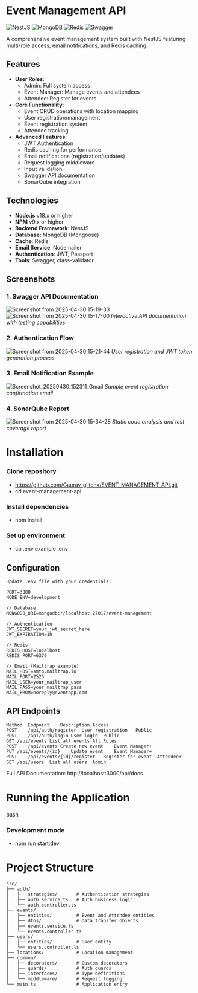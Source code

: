 # Event Management API

[![NestJS](https://img.shields.io/badge/NestJS-E0234E?style=for-the-badge&logo=nestjs&logoColor=white)](https://nestjs.com/)
[![MongoDB](https://img.shields.io/badge/MongoDB-47A248?style=for-the-badge&logo=mongodb&logoColor=white)](https://www.mongodb.com/)
[![Redis](https://img.shields.io/badge/Redis-DC382D?style=for-the-badge&logo=redis&logoColor=white)](https://redis.io)
[![Swagger](https://img.shields.io/badge/Swagger-85EA2D?style=for-the-badge&logo=swagger&logoColor=black)](https://swagger.io/)

A comprehensive event management system built with NestJS featuring multi-role access, email notifications, and Redis caching.

## Features

- **User Roles**:
  - Admin: Full system access
  - Event Manager: Manage events and attendees
  - Attendee: Register for events
- **Core Functionality**:
  - Event CRUD operations with location mapping
  - User registration/management
  - Event registration system
  - Attendee tracking
- **Advanced Features**:
  - JWT Authentication
  - Redis caching for performance
  - Email notifications (registration/updates)
  - Request logging middleware
  - Input validation
  - Swagger API documentation
  - SonarQube integration

## Technologies

- **Node.js** v18.x or higher
- **NPM** v9.x or higher
- **Backend Framework**: NestJS
- **Database**: MongoDB (Mongoose)
- **Cache**: Redis
- **Email Service**: Nodemailer
- **Authentication**: JWT, Passport
- **Tools**: Swagger, class-validator

## Screenshots

### 1. Swagger API Documentation

![Screenshot from 2025-04-30 15-19-33](https://github.com/user-attachments/assets/084c977a-8343-46ad-abda-4b410d81bb36)
![Screenshot from 2025-04-30 15-17-00](https://github.com/user-attachments/assets/6084789f-7a09-4b8c-b650-510cf08c55de)
_Interactive API documentation with testing capabilities_

### 2. Authentication Flow

![Screenshot from 2025-04-30 15-21-44](https://github.com/user-attachments/assets/2fc629ed-4dd8-4ba7-8ccf-ce4fe38d9b10)
_User registration and JWT token generation process_

### 3. Email Notification Example

![Screenshot_20250430_152311_Gmail](https://github.com/user-attachments/assets/099d1569-da19-44fe-9b3a-55424ec5fda2)
_Sample event registration confirmation email_

### 4. SonarQube Report

![Screenshot from 2025-04-30 15-34-28](https://github.com/user-attachments/assets/0efe45ba-9921-4c34-a7af-37cf38abcd68)
_Static code analysis and test coverage report_

# Installation

### Clone repository

- https://github.com/Gaurav-glitchx/EVENT_MANAGEMENT_API.git
- cd event-management-api

### Install dependencies

- npm install

### Set up environment

- cp .env.example .env

## Configuration

```
Update .env file with your credentials:

PORT=3000
NODE_ENV=development

// Database
MONGODB_URI=mongodb://localhost:27017/event-management

// Authentication
JWT_SECRET=your_jwt_secret_here
JWT_EXPIRATION=1h

// Redis
REDIS_HOST=localhost
REDIS_PORT=6379

// Email (Mailtrap example)
MAIL_HOST=smtp.mailtrap.io
MAIL_PORT=2525
MAIL_USER=your_mailtrap_user
MAIL_PASS=your_mailtrap_pass
MAIL_FROM=noreply@eventapp.com

```

## API Endpoints

```
Method	Endpoint	Description	Access
POST	/api/auth/register	User registration	Public
POST	/api/auth/login	User login	Public
GET	/api/events	List all events	All Roles
POST	/api/events	Create new event	Event Manager+
PUT	/api/events/{id}	Update event	Event Manager+
POST	/api/events/{id}/register	Register for event	Attendee+
GET	/api/users	List all users	Admin
```

Full API Documentation: http://localhost:3000/api/docs

# Running the Application

bash

### Development mode

- npm run start:dev

# Project Structure

```
src/
├── auth/
│   ├── strategies/       # Authentication strategies
│   ├── auth.service.ts   # Auth business logic
│   └── auth.controller.ts
├── events/
│   ├── entities/         # Event and Attendee entities
│   ├── dtos/             # Data transfer objects
│   ├── events.service.ts
│   └── events.controller.ts
├── users/
│   ├── entities/         # User entity
│   └── users.controller.ts
├── locations/            # Location management
├── common/
│   ├── decorators/       # Custom decorators
│   ├── guards/           # Auth guards
│   ├── interfaces/       # Type definitions
│   └── middleware/       # Request logging
└── main.ts               # Application entry

```

